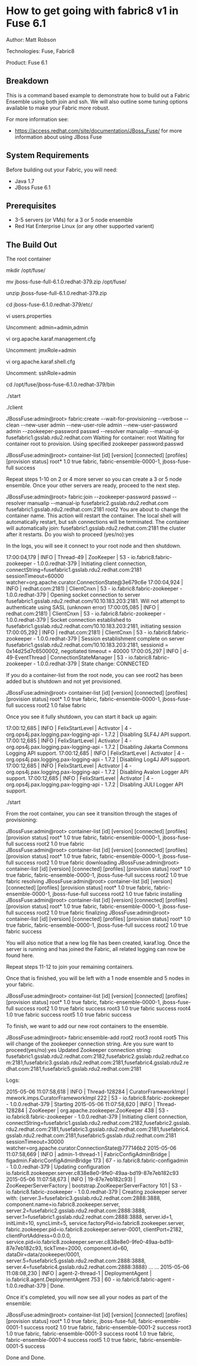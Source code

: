 ﻿How to get going with fabric8 v1 in Fuse 6.1
============================================
Author: Matt Robson

Technologies: Fuse, Fabric8

Product: Fuse 6.1

Breakdown                                                                                                                     
---------                                                                                                                     
This is a command based example to demonstrate how to build out a Fabric Ensemble using both join and ssh.  We will also outline some tuning options available to make your Fabric more robust.

For more information see:

* <https://access.redhat.com/site/documentation/JBoss_Fuse/> for more information about using JBoss Fuse

System Requirements
-------------------
Before building out your Fabric, you will need:
* Java 1.7
* JBoss Fuse 6.1

Prerequisites
-------------
* 3-5 servers (or VMs) for a 3 or 5 node ensemble
* Red Hat Enterprise Linux (or any other supported varient)

The Build Out                                                                                                             
-------------
The root container

mkdir /opt/fuse/

mv jboss-fuse-full-6.1.0.redhat-379.zip /opt/fuse/

unzip jboss-fuse-full-6.1.0.redhat-379.zip

cd jboss-fuse-6.1.0.redhat-379/etc/

vi users.properties

Uncomment:
admin=admin,admin

vi org.apache.karaf.management.cfg

Uncomment:
jmxRole=admin

vi org.apache.karaf.shell.cfg

Uncomment:
sshRole=admin

cd /opt/fuse/jboss-fuse-6.1.0.redhat-379/bin

./start

./client

JBossFuse:admin@root> fabric:create --wait-for-provisioning --verbose --clean --new-user admin --new-user-role admin --new-user-password admin --zookeeper-password passwd --resolver manualip --manual-ip fusefabric1.gsslab.rdu2.redhat.com
Waiting for container: root
Waiting for container root to provision.
Using specified zookeeper password:passwd

JBossFuse:admin@root> container-list 
[id]                           [version] [connected] [profiles]                                         [provision status]
root*                          1.0       true        fabric, fabric-ensemble-0000-1, jboss-fuse-full    success

Repeat steps 1-10 on 2 or 4 more server so you can create a 3 or 5 node ensemble. Once your other servers are ready, proceed to the next step.

JBossFuse:admin@root> fabric:join --zookeeper-password passwd --resolver manualip --manual-ip fusefabric2.gsslab.rdu2.redhat.com fusefabric1.gsslab.rdu2.redhat.com:2181 root2
You are about to change the container name. This action will restart the container.
The local shell will automatically restart, but ssh connections will be terminated.
The container will automatically join: fusefabric1.gsslab.rdu2.redhat.com:2181 the cluster after it restarts.
Do you wish to proceed (yes/no):yes

In the logs, you will see it connect to your root node and then shutdown.

17:00:04,179 | INFO  | Thread-49        | ZooKeeper                        | 53 - io.fabric8.fabric-zookeeper - 1.0.0.redhat-379 | Initiating client connection, connectString=fusefabric1.gsslab.rdu2.redhat.com:2181 sessionTimeout=60000 watcher=org.apache.curator.ConnectionState@3e679c6e
17:00:04,924 | INFO  | redhat.com:2181) | ClientCnxn                       | 53 - io.fabric8.fabric-zookeeper - 1.0.0.redhat-379 | Opening socket connection to server fusefabric1.gsslab.rdu2.redhat.com/10.10.183.203:2181. Will not attempt to authenticate using SASL (unknown error)
17:00:05,085 | INFO  | redhat.com:2181) | ClientCnxn                       | 53 - io.fabric8.fabric-zookeeper - 1.0.0.redhat-379 | Socket connection established to fusefabric1.gsslab.rdu2.redhat.com/10.10.183.203:2181, initiating session
17:00:05,292 | INFO  | redhat.com:2181) | ClientCnxn                       | 53 - io.fabric8.fabric-zookeeper - 1.0.0.redhat-379 | Session establishment complete on server fusefabric1.gsslab.rdu2.redhat.com/10.10.183.203:2181, sessionid = 0x14d25d7c6500002, negotiated timeout = 40000
17:00:05,297 | INFO  | d-49-EventThread | ConnectionStateManager           | 53 - io.fabric8.fabric-zookeeper - 1.0.0.redhat-379 | State change: CONNECTED

If you do a container-list from the root node, you can see root2 has been added but is shutdown and not yet provisioned.

JBossFuse:admin@root> container-list 
[id]                           [version] [connected] [profiles]                                         [provision status]
root*                          1.0       true        fabric, fabric-ensemble-0000-1, jboss-fuse-full    success
root2                          1.0       false       fabric

Once you see it fully shutdown, you can start it back up again:

17:00:12,685 | INFO  | FelixStartLevel  | Activator                        | 4 - org.ops4j.pax.logging.pax-logging-api - 1.7.2 | Disabling SLF4J API support.
17:00:12,685 | INFO  | FelixStartLevel  | Activator                        | 4 - org.ops4j.pax.logging.pax-logging-api - 1.7.2 | Disabling Jakarta Commons Logging API support.
17:00:12,685 | INFO  | FelixStartLevel  | Activator                        | 4 - org.ops4j.pax.logging.pax-logging-api - 1.7.2 | Disabling Log4J API support.
17:00:12,685 | INFO  | FelixStartLevel  | Activator                        | 4 - org.ops4j.pax.logging.pax-logging-api - 1.7.2 | Disabling Avalon Logger API support.
17:00:12,685 | INFO  | FelixStartLevel  | Activator                        | 4 - org.ops4j.pax.logging.pax-logging-api - 1.7.2 | Disabling JULI Logger API support.

./start

From the root container, you can see it transition through the stages of provisioning:

JBossFuse:admin@root> container-list 
[id]                           [version] [connected] [profiles]                                         [provision status]
root*                          1.0       true        fabric, fabric-ensemble-0000-1, jboss-fuse-full    success
root2                          1.0       true        fabric                                             
JBossFuse:admin@root> container-list 
[id]                           [version] [connected] [profiles]                                         [provision status]
root*                          1.0       true        fabric, fabric-ensemble-0000-1, jboss-fuse-full    success
root2                          1.0       true        fabric                                             downloading
JBossFuse:admin@root> container-list 
[id]                           [version] [connected] [profiles]                                         [provision status]
root*                          1.0       true        fabric, fabric-ensemble-0000-1, jboss-fuse-full    success
root2                          1.0       true        fabric                                             resolving
JBossFuse:admin@root> container-list 
[id]                           [version] [connected] [profiles]                                         [provision status]
root*                          1.0       true        fabric, fabric-ensemble-0000-1, jboss-fuse-full    success
root2                          1.0       true        fabric                                             installing
JBossFuse:admin@root> container-list 
[id]                           [version] [connected] [profiles]                                         [provision status]
root*                          1.0       true        fabric, fabric-ensemble-0000-1, jboss-fuse-full    success
root2                          1.0       true        fabric                                             finalizing
JBossFuse:admin@root> container-list 
[id]                           [version] [connected] [profiles]                                         [provision status]
root*                          1.0       true        fabric, fabric-ensemble-0000-1, jboss-fuse-full    success
root2                          1.0       true        fabric                                             success

You will also notice that a new log file has been created, karaf.log.  Once the server is running and has joined the Fabric, all related logging can now be found here.

Repeat steps 11-12 to join your remaining containers.

Once that is finished, you will be left with a 1 node ensemble and 5 nodes in your fabric.

JBossFuse:admin@root> container-list 
[id]                           [version] [connected] [profiles]                                         [provision status]
root*                          1.0       true        fabric, fabric-ensemble-0000-1, jboss-fuse-full    success
root2                          1.0       true        fabric                                             success
root3                          1.0       true        fabric                                             success
root4                          1.0       true        fabric                                             success
root5                          1.0       true        fabric                                             success

To finish, we want to add our new root containers to the ensemble.

JBossFuse:admin@root> fabric:ensemble-add root2 root3 root4 root5
This will change of the zookeeper connection string.
Are you sure want to proceed(yes/no):yes
Updated Zookeeper connection string: fusefabric1.gsslab.rdu2.redhat.com:2182,fusefabric2.gsslab.rdu2.redhat.com:2181,fusefabric3.gsslab.rdu2.redhat.com:2181,fusefabric4.gsslab.rdu2.redhat.com:2181,fusefabric5.gsslab.rdu2.redhat.com:2181

Logs:

2015-05-06 11:07:58,618 | INFO  | Thread-128284    | CuratorFrameworkImpl             | mework.imps.CuratorFrameworkImpl  222 | 53 - io.fabric8.fabric-zookeeper - 1.0.0.redhat-379 | Starting
2015-05-06 11:07:58,620 | INFO  | Thread-128284    | ZooKeeper                        | org.apache.zookeeper.ZooKeeper    438 | 53 - io.fabric8.fabric-zookeeper - 1.0.0.redhat-379 | Initiating client connection, connectString=fusefabric1.gsslab.rdu2.redhat.com:2182,fusefabric2.gsslab.rdu2.redhat.com:2181,fusefabric3.gsslab.rdu2.redhat.com:2181,fusefabric4.gsslab.rdu2.redhat.com:2181,fusefabric5.gsslab.rdu2.redhat.com:2181 sessionTimeout=30000 watcher=org.apache.curator.ConnectionState@777146b2
2015-05-06 11:07:58,669 | INFO  | admin-1-thread-1 | FabricConfigAdminBridge          | figadmin.FabricConfigAdminBridge  173 | 67 - io.fabric8.fabric-configadmin - 1.0.0.redhat-379 | Updating configuration io.fabric8.zookeeper.server.c838e8e0-9fe0-49aa-bd19-87e7eb182c93
2015-05-06 11:07:58,673 | INFO  | 19-87e7eb182c93) | ZooKeeperServerFactory           | bootstrap.ZooKeeperServerFactory  101 | 53 - io.fabric8.fabric-zookeeper - 1.0.0.redhat-379 | Creating zookeeper server with: {server.3=fusefabric3.gsslab.rdu2.redhat.com:2888:3888, component.name=io.fabric8.zookeeper.server, server.2=fusefabric2.gsslab.rdu2.redhat.com:2888:3888, server.1=fusefabric1.gsslab.rdu2.redhat.com:2888:3888, server.id=1, initLimit=10, syncLimit=5, service.factoryPid=io.fabric8.zookeeper.server, fabric.zookeeper.pid=io.fabric8.zookeeper.server-0001, clientPort=2182, clientPortAddress=0.0.0.0, service.pid=io.fabric8.zookeeper.server.c838e8e0-9fe0-49aa-bd19-87e7eb182c93, tickTime=2000, component.id=60, dataDir=data/zookeeper/0001, server.5=fusefabric5.gsslab.rdu2.redhat.com:2888:3888, server.4=fusefabric4.gsslab.rdu2.redhat.com:2888:3888}
...
...
2015-05-06 11:08:08,230 | INFO  | agent-2-thread-1 | DeploymentAgent                  | io.fabric8.agent.DeploymentAgent  753 | 60 - io.fabric8.fabric-agent - 1.0.0.redhat-379 | Done.

Once it's completed, you will now see all your nodes as part of the ensemble:

JBossFuse:admin@root> container-list 
[id]                           [version] [connected] [profiles]                                         [provision status]
root*                          1.0       true        fabric, jboss-fuse-full, fabric-ensemble-0001-1    success
root2                          1.0       true        fabric, fabric-ensemble-0001-2                     success
root3                          1.0       true        fabric, fabric-ensemble-0001-3                     success
root4                          1.0       true        fabric, fabric-ensemble-0001-4                     success
root5                          1.0       true        fabric, fabric-ensemble-0001-5                     success

Done and Done.
